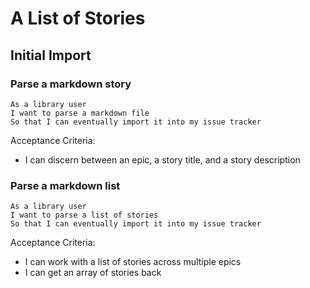 # A List of Stories

## Initial Import

### Parse a markdown story

```no-highlight
As a library user
I want to parse a markdown file
So that I can eventually import it into my issue tracker
```

Acceptance Criteria:

- I can discern between an epic, a story title, and a story description

### Parse a markdown list

```no-highlight
As a library user
I want to parse a list of stories
So that I can eventually import it into my issue tracker
```

Acceptance Criteria:

- I can work with a list of stories across multiple epics
- I can get an array of stories back